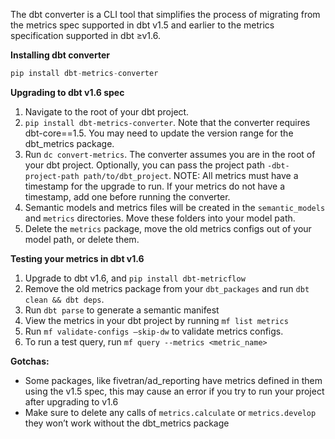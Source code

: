 The dbt converter is a CLI tool that simplifies the process of migrating from the metrics spec supported in dbt v1.5 and earlier to the metrics specification supported in dbt ≥v1.6.

**Installing dbt converter**

```sql
pip install dbt-metrics-converter
```

**Upgrading to dbt v1.6 spec**

1. Navigate to the root of your dbt project.
2. `pip install dbt-metrics-converter`. Note that the converter requires dbt-core==1.5. You may need to update the version range for the dbt_metrics package.
3. Run `dc convert-metrics`. The converter assumes you are in the root of your dbt project. Optionally, you can pass the project path `-dbt-project-path path/to/dbt_project`. NOTE: All metrics must have a timestamp for the upgrade to run. If your metrics do not have a timestamp, add one before running the converter.
4. Semantic models and metrics files will be created in the `semantic_models` and `metrics` directories. Move these folders into your model path.
5. Delete the `metrics` package, move the old metrics configs out of your model path, or delete them.

**Testing your metrics in dbt v1.6**

1. Upgrade to dbt v1.6, and `pip install dbt-metricflow`
2. Remove the old metrics package from your `dbt_packages` and run `dbt clean && dbt deps`. 
3. Run `dbt parse` to generate a semantic manifest
4. View the metrics in your dbt project by running `mf list metrics`
5. Run `mf validate-configs —skip-dw` to validate metrics configs. 
6. To run a test query, run `mf query --metrics <metric_name>`

**Gotchas:**

- Some packages, like fivetran/ad_reporting have metrics defined in them using the v1.5 spec, this may cause an error if you try to run your project after upgrading to v1.6
- Make sure to delete any calls of `metrics.calculate` or `metrics.develop` they won’t work without the dbt_metrics package
